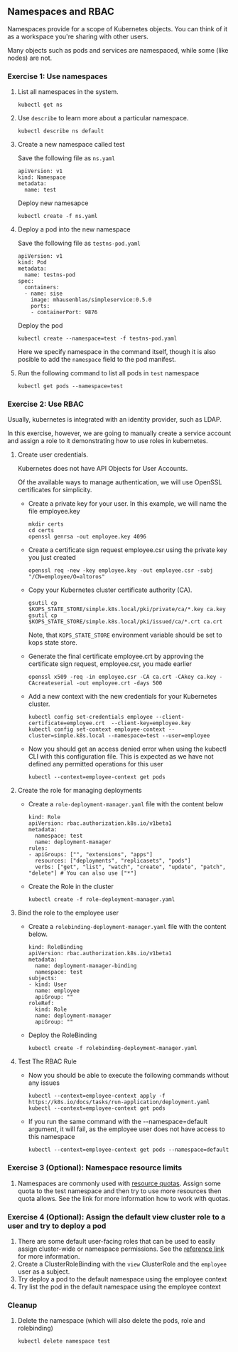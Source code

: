## Namespaces and RBAC

Namespaces provide for a scope of Kubernetes objects. You can think of it as a workspace you're sharing with other users. 

Many objects such as pods and services are namespaced, while some (like nodes) are not.

### Exercise 1: Use namespaces 

1. List all namespaces in the system.
    ```
    kubectl get ns
    ```

1. Use `describe` to learn more about a particular namespace.
    ```
    kubectl describe ns default
    ```

1. Create a new namespace called test 

    Save the following file as `ns.yaml`
    ```
    apiVersion: v1
    kind: Namespace
    metadata:
      name: test
    ```
    Deploy new namesapce
    ```
    kubectl create -f ns.yaml
    ```

1. Deploy a pod into the new namespace

    Save the following file as `testns-pod.yaml`
    ```
    apiVersion: v1
    kind: Pod
    metadata:
      name: testns-pod
    spec:
      containers:
      - name: sise
        image: mhausenblas/simpleservice:0.5.0
        ports:
        - containerPort: 9876
    ```
    Deploy the pod
    ```
    kubectl create --namespace=test -f testns-pod.yaml
    ```
    Here we specify namespace in the command itself, though it is also posible to add the `namespace` field to the pod manifest.

1. Run the following command to list all pods in `test` namespace
    ```
    kubectl get pods --namespace=test
    ```

### Exercise 2: Use RBAC 

Usually, kubernetes is integrated with an identity provider, such as LDAP. 

In this exercise, however, we are going to manually create a service account and assign a role to it demonstrating how to use roles in kubernetes. 

1. Create user credentials. 

    Kubernetes does not have API Objects for User Accounts. 
    
    Of the available ways to manage authentication, we will use OpenSSL certificates for simplicity.

    * Create a private key for your user. In this example, we will name the file employee.key
        ```
        mkdir certs 
        cd certs 
        openssl genrsa -out employee.key 4096
        ```
    * Create a certificate sign request employee.csr using the private key you just created
        ```
        openssl req -new -key employee.key -out employee.csr -subj "/CN=employee/O=altoros"
        ```
    * Copy your Kubernetes cluster certificate authority (CA).

        ```
        gsutil cp $KOPS_STATE_STORE/simple.k8s.local/pki/private/ca/*.key ca.key
        gsutil cp $KOPS_STATE_STORE/simple.k8s.local/pki/issued/ca/*.crt ca.crt
        ```
        Note, that `KOPS_STATE_STORE` environment variable should be set to kops state store. 

    * Generate the final certificate employee.crt by approving the certificate sign request, employee.csr, you made earlier
        ```
        openssl x509 -req -in employee.csr -CA ca.crt -CAkey ca.key -CAcreateserial -out employee.crt -days 500
        ```
    * Add a new context with the new credentials for your Kubernetes cluster.

        ```
        kubectl config set-credentials employee --client-certificate=employee.crt  --client-key=employee.key
        kubectl config set-context employee-context --cluster=simple.k8s.local --namespace=test --user=employee
        ```
    * Now you should get an access denied error when using the kubectl CLI with this configuration file. This is expected as we have not defined any permitted operations for this user

        ```
        kubectl --context=employee-context get pods
        ```

1. Create the role for managing deployments
    
    * Create a `role-deployment-manager.yaml` file with the content below
        ```
        kind: Role
        apiVersion: rbac.authorization.k8s.io/v1beta1
        metadata:
          namespace: test
          name: deployment-manager
        rules:
        - apiGroups: ["", "extensions", "apps"]
          resources: ["deployments", "replicasets", "pods"]
          verbs: ["get", "list", "watch", "create", "update", "patch", "delete"] # You can also use ["*"]
        ```

    * Create the Role in the cluster
        ```
        kubectl create -f role-deployment-manager.yaml
        ```

1. Bind the role to the employee user
    * Create a `rolebinding-deployment-manager.yaml` file with the content below.
        ```
        kind: RoleBinding
        apiVersion: rbac.authorization.k8s.io/v1beta1
        metadata:
          name: deployment-manager-binding
          namespace: test
        subjects:
        - kind: User
          name: employee
          apiGroup: ""
        roleRef:
          kind: Role
          name: deployment-manager
          apiGroup: ""
        ```

    * Deploy the RoleBinding

        ```
        kubectl create -f rolebinding-deployment-manager.yaml
        ```

1. Test The RBAC Rule

    * Now you should be able to execute the following commands without any issues
        ```
        kubectl --context=employee-context apply -f https://k8s.io/docs/tasks/run-application/deployment.yaml
        kubectl --context=employee-context get pods
        ```
    * If you run the same command with the --namespace=default argument, it will fail, as the employee user does not have access to this namespace
        ```
        kubectl --context=employee-context get pods --namespace=default
        ```

### Exercise 3 (Optional): Namespace resource limits 

1. Namespaces are commonly used with [resource quotas](https://kubernetes.io/docs/concepts/policy/resource-quotas/). Assign some quota to the test namespace and then try to use more resources then quota allows. See the link for more information how to work with quotas.

### Exercise 4 (Optional): Assign the default view cluster role to a user and try to deploy a pod 

1. There are some default user-facing roles that can be used to easily assign cluster-wide or namespace permissions. See the [reference link](https://kubernetes.io/docs/admin/authorization/rbac/#user-facing-roles) for more information.
1. Create a ClusterRoleBinding with the `view` ClusterRole and the `employee` user as a subject.
1. Try deploy a pod to the default namespace using the employee context
1. Try list the pod in the default namespace using the employee context

### Cleanup
1. Delete the namespace (which will also delete the pods, role and rolebinding)
    ```
    kubectl delete namespace test
    ```
